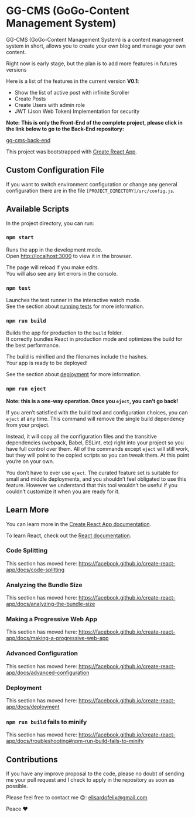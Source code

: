 # GG-CMS (GoGo-Content Management System)

GG-CMS (GoGo-Content Management System) is a content management system in short, allows you to create your own blog and manage your own content.

Right now is early stage, but the plan is to add more features in futures versions

Here is a list of the features in the current version **V0.1**:

- Show the list of active post with infinite Scroller
- Create Posts
- Create Users with admin role
- JWT (Json Web Token) Implementation for security

**Note:**
**This is only the Front-End of the complete project, please click in the link below to go to the Back-End repository:**

[gg-cms-back-end](https://github.com/elisardofelix/gg-cms)

This project was bootstrapped with [Create React App](https://github.com/facebook/create-react-app).

## Custom Configuration File

If you want to switch environment configuration or change any general configuration there are in the file `[PROJECT_DIRECTORY]/src/config.js`.

## Available Scripts

In the project directory, you can run:

### `npm start`

Runs the app in the development mode.<br />
Open [http://localhost:3000](http://localhost:3000) to view it in the browser.

The page will reload if you make edits.<br />
You will also see any lint errors in the console.

### `npm test`

Launches the test runner in the interactive watch mode.<br />
See the section about [running tests](https://facebook.github.io/create-react-app/docs/running-tests) for more information.

### `npm run build`

Builds the app for production to the `build` folder.<br />
It correctly bundles React in production mode and optimizes the build for the best performance.

The build is minified and the filenames include the hashes.<br />
Your app is ready to be deployed!

See the section about [deployment](https://facebook.github.io/create-react-app/docs/deployment) for more information.

### `npm run eject`

**Note: this is a one-way operation. Once you `eject`, you can’t go back!**

If you aren’t satisfied with the build tool and configuration choices, you can `eject` at any time. This command will remove the single build dependency from your project.

Instead, it will copy all the configuration files and the transitive dependencies (webpack, Babel, ESLint, etc) right into your project so you have full control over them. All of the commands except `eject` will still work, but they will point to the copied scripts so you can tweak them. At this point you’re on your own.

You don’t have to ever use `eject`. The curated feature set is suitable for small and middle deployments, and you shouldn’t feel obligated to use this feature. However we understand that this tool wouldn’t be useful if you couldn’t customize it when you are ready for it.

## Learn More

You can learn more in the [Create React App documentation](https://facebook.github.io/create-react-app/docs/getting-started).

To learn React, check out the [React documentation](https://reactjs.org/).

### Code Splitting

This section has moved here: https://facebook.github.io/create-react-app/docs/code-splitting

### Analyzing the Bundle Size

This section has moved here: https://facebook.github.io/create-react-app/docs/analyzing-the-bundle-size

### Making a Progressive Web App

This section has moved here: https://facebook.github.io/create-react-app/docs/making-a-progressive-web-app

### Advanced Configuration

This section has moved here: https://facebook.github.io/create-react-app/docs/advanced-configuration

### Deployment

This section has moved here: https://facebook.github.io/create-react-app/docs/deployment

### `npm run build` fails to minify

This section has moved here: https://facebook.github.io/create-react-app/docs/troubleshooting#npm-run-build-fails-to-minify

## Contributions

If you have any improve proposal to the code, please no doubt of sending me your pull request and I check to apply in the repository as soon as possible.

Please feel free to contact me 😊: [elisardofelix@gmail.com](mailto:elisardofelix@gmail.com)

Peace ❤

